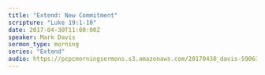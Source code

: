 ```yaml
---
title: "Extend: New Commitment"
scripture: "Luke 19:1-10"
date: 2017-04-30T11:00:00Z
speaker: Mark Davis
sermon_type: morning
series: "Extend"
audio: https://pcpcmorningsermons.s3.amazonaws.com/20170430_davis-5906399d30fdf.mp3 
---
```



